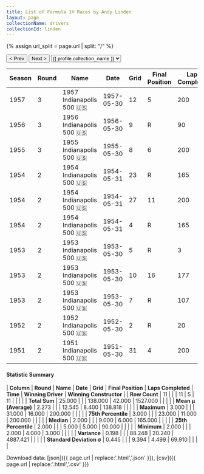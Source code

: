 ```yaml
---
title: List of Formula 1® Races by Andy Linden
layout: page
collectionName: drivers
collectionId: linden
---
```


{% assign url_split = page.url | split: "/" %}
<div id="collection-navigation">
<button onclick="selector.options[selector.selectedIndex-1].value && (window.location = selector.options[selector.selectedIndex-1].value);">&lt; Prev</button>
<button onclick="selector.options[selector.selectedIndex+1].value && (window.location = selector.options[selector.selectedIndex+1].value);">Next &gt;</button>
<select id="selector" onchange="this.options[this.selectedIndex].value && (window.location = this.options[this.selectedIndex].value);">
  {% for collectionId in site.data[page.collectionName].refs %}
    {% if collectionId == page.collectionId %}
      {% assign selected = "selected" %}
    {% else %}
      {% assign selected = "" %}
    {% endif %}
    {% assign profile = site.data[page.collectionName][collectionId].profile %}
    <option value="/f1/{{ page.collectionName }}/{{ collectionId }}/{{ url_split[4] }}" {{ selected }}>{{ profile.collection_name }}</option>
  {% endfor %}
</select>
</div>

| Season | Round | Name | Date | Grid | Final Position | Laps Completed | Time | Winning Driver | Winning Constructor |
|--|--|--|--|--|--|--|--|--|--|
| 1957 | 3 | 1957 Indianapolis 500 🇺🇸 | 1957-05-30 | 12 | 5 | 200 | +3:14.27 | Sam Hanks 🇺🇸 | Epperly 🇺🇸 |
| 1956 | 3 | 1956 Indianapolis 500 🇺🇸 | 1956-05-30 | 9 | R | 90 |   | Pat Flaherty 🇺🇸 | Watson 🇺🇸 |
| 1955 | 3 | 1955 Indianapolis 500 🇺🇸 | 1955-05-30 | 8 | 6 | 200 | +5:57.94 | Bob Sweikert 🇺🇸 | Kurtis Kraft 🇺🇸 |
| 1954 | 2 | 1954 Indianapolis 500 🇺🇸 | 1954-05-31 | 23 | R | 165 |   | Bill Vukovich 🇺🇸 | Kurtis Kraft 🇺🇸 |
| 1954 | 2 | 1954 Indianapolis 500 🇺🇸 | 1954-05-31 | 27 | 11 | 200 | +8:22.19 | Bill Vukovich 🇺🇸 | Kurtis Kraft 🇺🇸 |
| 1954 | 2 | 1954 Indianapolis 500 🇺🇸 | 1954-05-31 | 4 | R | 165 |   | Bill Vukovich 🇺🇸 | Kurtis Kraft 🇺🇸 |
| 1953 | 2 | 1953 Indianapolis 500 🇺🇸 | 1953-05-30 | 5 | R | 3 |   | Bill Vukovich 🇺🇸 | Kurtis Kraft 🇺🇸 |
| 1953 | 2 | 1953 Indianapolis 500 🇺🇸 | 1953-05-30 | 10 | 16 | 177 |   | Bill Vukovich 🇺🇸 | Kurtis Kraft 🇺🇸 |
| 1953 | 2 | 1953 Indianapolis 500 🇺🇸 | 1953-05-30 | 7 | R | 107 |   | Bill Vukovich 🇺🇸 | Kurtis Kraft 🇺🇸 |
| 1952 | 2 | 1952 Indianapolis 500 🇺🇸 | 1952-05-30 | 2 | R | 20 |   | Troy Ruttman 🇺🇸 | Kuzma 🇺🇸 |
| 1951 | 2 | 1951 Indianapolis 500 🇺🇸 | 1951-05-30 | 31 | 4 | 200 | +4:40.12 | Lee Wallard 🇺🇸 | Kurtis Kraft 🇺🇸 |

#### Statistic Summary

| **Column** | **Round** | **Name** | **Date** | **Grid** | **Final Position** | **Laps Completed** | **Time** | **Winning Driver** | **Winning Constructor** |
| **Row Count** | 11 |  |  | 11 | 5 | 11 |  |  |  |
| **Total Sum** | 25.000 |  |  | 138.000 | 42.000 | 1527.000 |  |  |  |
| **Mean μ (Average)** | 2.273 |  |  | 12.545 | 8.400 | 138.818 |  |  |  |
| **Maximum** | 3.000 |  |  | 31.000 | 16.000 | 200.000 |  |  |  |
| **75th Percentile** | 3.000 |  |  | 23.000 | 11.000 | 200.000 |  |  |  |
| **Median** | 2.000 |  |  | 9.000 | 6.000 | 165.000 |  |  |  |
| **25th Percentile** | 2.000 |  |  | 5.000 | 5.000 | 90.000 |  |  |  |
| **Minimum** | 2.000 |  |  | 2.000 | 4.000 | 3.000 |  |  |  |
| **Variance** | 0.198 |  |  | 88.248 | 20.240 | 4887.421 |  |  |  |
| **Standard Deviation σ** | 0.445 |  |  | 9.394 | 4.499 | 69.910 |  |  |  |

Download data: [json]({{ page.url | replace:'.html','.json' }}), [csv]({{ page.url | replace:'.html','.csv' }})
